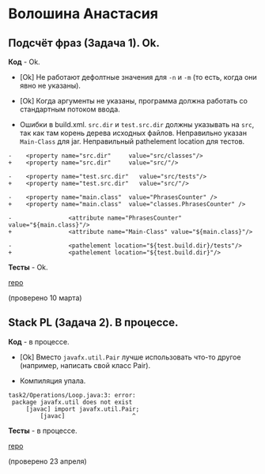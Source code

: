 # Волошина Анастасия

## Подсчёт фраз (Задача 1). Ok.

**Код** - Ok.

- [Ok] Не работают дефолтные значения для `-n` и `-m` (то есть, когда они явно не указаны).

- [Ok] Когда аргументы не указаны, программа должна работать со стандартным потоком ввода.

- Ошибки в build.xml. `src.dir` и `test.src.dir` должны указывать на `src`, так как там корень дерева исходных файлов.
Неправильно указан `Main-Class` для jar.
Неправильный pathelement location для тестов.
```
-    <property name="src.dir"     value="src/classes"/>
+    <property name="src.dir"     value="src/"/>

-    <property name="test.src.dir"   value="src/tests"/>
+    <property name="test.src.dir"   value="src/"/>

-    <property name="main.class"  value="PhrasesCounter" />
+    <property name="main.class"  value="classes.PhrasesCounter" />

-                <attribute name="PhrasesCounter" value="${main.class}"/>
+                <attribute name="Main-Class" value="${main.class}"/>

-                <pathelement location="${test.build.dir}/tests"/>
+                <pathelement location="${test.build.dir}"/>
```

**Тесты** - Ok.

[repo](https://bitbucket.org/voloshina_oop/java)

(проверено 10 марта)

## Stack PL (Задача 2). В процессе.

**Код** - в процессе.

- [Ok] Вместо `javafx.util.Pair` лучше использовать что-то другое (например, написать свой класс Pair).

- Компиляция упала.
```
task2/Operations/Loop.java:3: error:
 package javafx.util does not exist
     [javac] import javafx.util.Pair;
	     [javac]                   ^
```

**Тесты** - в процессе.

[repo](https://bitbucket.org/voloshina_oop/java)

(проверено 23 апреля)
